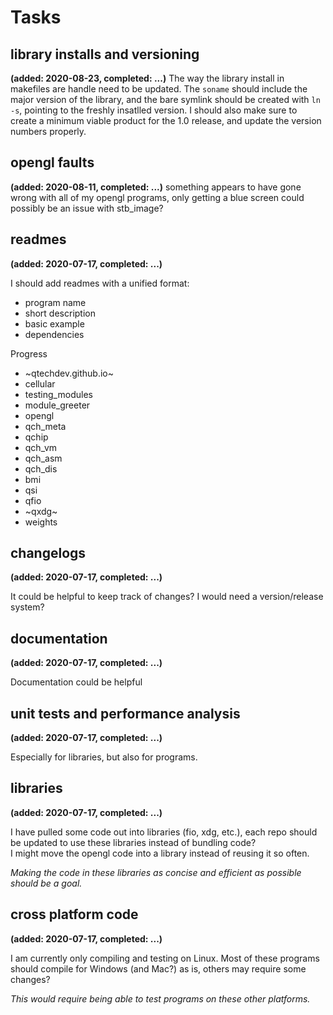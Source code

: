 # Tasks
## library installs and versioning
__(added: 2020-08-23, completed: ...)__
The way the library install in makefiles are handle need to be updated.
The `soname` should include the major version of the library, and the bare symlink
should be created with `ln -s`, pointing to the freshly insatlled version.
I should also make sure to create a minimum viable product for the 1.0 release,
and update the version numbers properly.

## opengl faults
__(added: 2020-08-11, completed: ...)__
something appears to have gone wrong with all of my opengl programs, only getting a blue screen
could possibly be an issue with stb_image?

## readmes
__(added: 2020-07-17, completed: ...)__

I should add readmes with a unified format:
- program name
- short description
- basic example
- dependencies

Progress
- ~qtechdev.github.io~
- cellular
- testing_modules
- module_greeter
- opengl
- qch_meta
- qchip
- qch_vm
- qch_asm
- qch_dis
- bmi
- qsi
- qfio
- ~qxdg~
- weights

## changelogs
__(added: 2020-07-17, completed: ...)__

It could be helpful to keep track of changes?
I would need a version/release system?

## documentation
__(added: 2020-07-17, completed: ...)__

Documentation could be helpful

## unit tests and performance analysis
__(added: 2020-07-17, completed: ...)__

Especially for libraries, but also for programs.

## libraries
__(added: 2020-07-17, completed: ...)__  

I have pulled some code out into libraries (fio, xdg, etc.), each repo should
be updated to use these libraries instead of bundling code?  
I might move the opengl code into a library instead of reusing it so often.  

*Making the code in these libraries as concise and efficient as possible should
be a goal.*

## cross platform code
__(added: 2020-07-17, completed: ...)__

I am currently only compiling and testing on Linux. Most of these programs
should compile for Windows (and Mac?) as is, others may require some changes?  

*This would require being able to test programs on these other platforms.*
